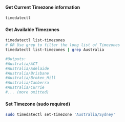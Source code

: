 

#### Get Current Timezone information
```bash
timedatectl
```

#### Get Available Timezones
```bash
timedatectl list-timezones
# OR Use grep to filter the long list of Timezones
timedatectl list-timezones | grep Australia

#Outputs:
#Australia/ACT
#Australia/Adelaide
#Australia/Brisbane
#Australia/Broken_Hill
#Australia/Canberra
#Australia/Currie
#... (more omitted)

```

#### Set Timezone (sudo required)
```bash
sudo timedatectl set-timezone 'Australia/Sydney'
```